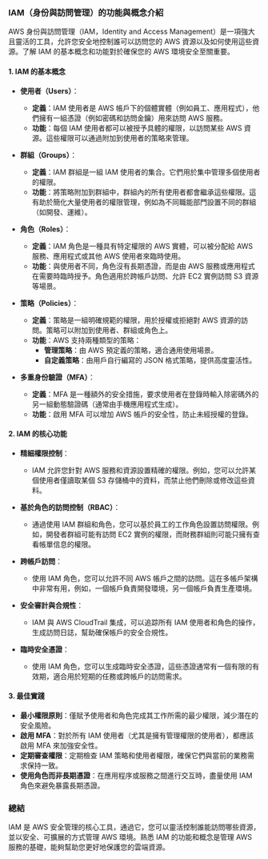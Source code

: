 ### IAM（身份與訪問管理）的功能與概念介紹

AWS 身份與訪問管理（IAM，Identity and Access Management）是一項強大且靈活的工具，允許您安全地控制誰可以訪問您的 AWS 資源以及如何使用這些資源。了解 IAM 的基本概念和功能對於確保您的 AWS 環境安全至關重要。

#### 1. **IAM 的基本概念**

- **使用者（Users）**：
  - **定義**：IAM 使用者是 AWS 帳戶下的個體實體（例如員工、應用程式），他們擁有一組憑證（例如密碼和訪問金鑰）用來訪問 AWS 服務。
  - **功能**：每個 IAM 使用者都可以被授予具體的權限，以訪問某些 AWS 資源。這些權限可以通過附加到使用者的策略來管理。

- **群組（Groups）**：
  - **定義**：IAM 群組是一組 IAM 使用者的集合。它們用於集中管理多個使用者的權限。
  - **功能**：將策略附加到群組中，群組內的所有使用者都會繼承這些權限。這有助於簡化大量使用者的權限管理，例如為不同職能部門設置不同的群組（如開發、運維）。

- **角色（Roles）**：
  - **定義**：IAM 角色是一種具有特定權限的 AWS 實體，可以被分配給 AWS 服務、應用程式或其他 AWS 使用者來臨時使用。
  - **功能**：與使用者不同，角色沒有長期憑證，而是由 AWS 服務或應用程式在需要時臨時授予。角色適用於跨帳戶訪問、允許 EC2 實例訪問 S3 資源等場景。

- **策略（Policies）**：
  - **定義**：策略是一組明確規範的權限，用於授權或拒絕對 AWS 資源的訪問。策略可以附加到使用者、群組或角色上。
  - **功能**：AWS 支持兩種類型的策略：
    - **管理策略**：由 AWS 預定義的策略，適合通用使用場景。
    - **自定義策略**：由用戶自行編寫的 JSON 格式策略，提供高度靈活性。

- **多重身份驗證（MFA）**：
  - **定義**：MFA 是一種額外的安全措施，要求使用者在登錄時輸入除密碼外的另一組動態驗證碼（通常由手機應用程式生成）。
  - **功能**：啟用 MFA 可以增加 AWS 帳戶的安全性，防止未經授權的登錄。

#### 2. **IAM 的核心功能**

- **精細權限控制**：
  - IAM 允許您針對 AWS 服務和資源設置精確的權限。例如，您可以允許某個使用者僅讀取某個 S3 存儲桶中的資料，而禁止他們刪除或修改這些資料。

- **基於角色的訪問控制（RBAC）**：
  - 通過使用 IAM 群組和角色，您可以基於員工的工作角色設置訪問權限。例如，開發者群組可能有訪問 EC2 實例的權限，而財務群組則可能只擁有查看帳單信息的權限。

- **跨帳戶訪問**：
  - 使用 IAM 角色，您可以允許不同 AWS 帳戶之間的訪問。這在多帳戶架構中非常有用，例如，一個帳戶負責開發環境，另一個帳戶負責生產環境。

- **安全審計與合規性**：
  - IAM 與 AWS CloudTrail 集成，可以追踪所有 IAM 使用者和角色的操作，生成訪問日誌，幫助確保帳戶的安全合規性。

- **臨時安全憑證**：
  - 使用 IAM 角色，您可以生成臨時安全憑證，這些憑證通常有一個有限的有效期，適合用於短期的任務或跨帳戶的訪問需求。

#### 3. **最佳實踐**

- **最小權限原則**：僅賦予使用者和角色完成其工作所需的最少權限，減少潛在的安全風險。
- **啟用 MFA**：對於所有 IAM 使用者（尤其是擁有管理權限的使用者），都應該啟用 MFA 來加強安全性。
- **定期審查權限**：定期檢查 IAM 策略和使用者權限，確保它們與當前的業務需求保持一致。
- **使用角色而非長期憑證**：在應用程序或服務之間進行交互時，盡量使用 IAM 角色來避免暴露長期憑證。

### 總結

IAM 是 AWS 安全管理的核心工具，通過它，您可以靈活控制誰能訪問哪些資源，並以安全、可擴展的方式管理 AWS 環境。熟悉 IAM 的功能和概念是管理 AWS 服務的基礎，能夠幫助您更好地保護您的雲端資源。